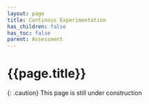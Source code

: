 ```yaml
---
layout: page
title: Continous Experimentation
has_children: false
has_toc: false
parent: Assessment
---
```


# {{page.title}}

{: .caution}
This page is still under construction
